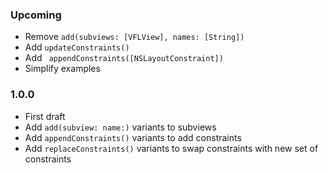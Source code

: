 ### Upcoming
- Remove `add(subviews: [VFLView], names: [String])`
- Add `updateConstraints()`
- Add ` appendConstraints([NSLayoutConstraint])`
- Simplify examples

### 1.0.0
- First draft
- Add `add(subview: name:)` variants to subviews
- Add `appendConstraints()` variants to add constraints
- Add `replaceConstraints()` variants to swap constraints with new set of constraints
